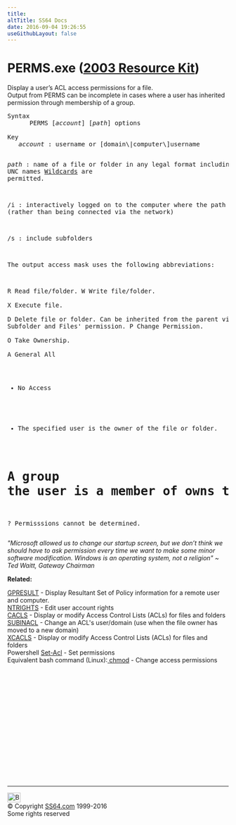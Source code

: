 ```yaml
---
title:
altTitle: SS64 Docs
date: 2016-09-04 19:26:55
useGithubLayout: false
---
```

<!-- #BeginLibraryItem "/Library/head_nt.lbi" --><!-- #EndLibraryItem --><h1>PERMS.exe (<a href="../links/windows.html#kits">2003 Resource Kit</a>)</h1>
<p>Display a user’s ACL access permissions for a file.<br>
Output from PERMS can be incomplete in cases where a user has inherited permission through membership of a group.</p>
<pre>Syntax
      PERMS [<i>account</i>] [<i>path</i>] options<br>
Key<br>   <i>account</i> : username or [domain\|computer\]username 

   <i>path</i>    : name of a file or folder in any legal format
             including UNC names
             <a href="syntax-wildcards.html">Wildcards</a> are permitted.

   /i      : interactively logged on to the computer
             where the path resides.
             (rather than being connected via the network)

   /s      : include subfolders

The output access mask uses the following abbreviations: 

  R  Read file/folder.
  W  Write file/folder.   
  X  Execute file.  
  D  Delete file or folder. Can be inherited from the parent
     via 'Delete Subfolder and Files' permission.
  P  Change Permission.  
  O  Take Ownership.   
  A  General All  
  -  No Access
  *  The specified user is the owner of the file or folder.  
  #  A group the user is a member of owns the file or folder.  
  ?  Permisssions cannot be determined. </pre>
<p class="quote"><i>"Microsoft allowed us to change our startup screen, but we don’t think we should have to ask permission every time we want to make some minor software modification. Windows is an operating system, not a religion" ~ Ted Waitt, Gateway Chairman </i></p>
<p><b>Related:</b></p>
<p><a href="gpresult.html">GPRESULT</a> - Display  Resultant Set of Policy information for a remote user and computer.<br>
  <a href="ntrights.html">NTRIGHTS</a> - Edit user account rights<br>
  <a href="cacls.html">CACLS</a> - Display or modify Access Control Lists 
  (ACLs) for files and folders<br>
<a href="subinacl.html">SUBINACL</a> - Change an ACL's user/domain (use when 
  the file owner has moved to a new domain)<br>
  <a href="xcacls.html">XCACLS</a> - Display or modify Access Control Lists (ACLs) 
  for files and folders<br>
Powershell <a href="../ps/set-acl.html">Set-Acl</a> - Set permissions<br>
  Equivalent bash command (Linux):<a href="../bash/export.html"> 
  </a><a href="../bash/chmod.html">chmod</a> - Change access permissions</p><!-- #BeginLibraryItem "/Library/foot_nt.lbi" --><p>
<!-- windows300 -->
<ins class="adsbygoogle" style="display:inline-block;width:300px;height:250px" data-ad-client="ca-pub-6140977852749469" data-ad-slot="7649547908"></ins>
<script>
(adsbygoogle = window.adsbygoogle || []).push({});
</script></p>
<hr>
<div id="bl" class="footer"><a href="perms.html#"><img src="../images/top.png" width="30" height="22" alt="Back to the Top"></a></div>
<div id="br" class="footer, tagline">© Copyright <a href="../index.html">SS64.com</a> 1999-2016<br>
Some rights reserved</div><!-- #EndLibraryItem -->

